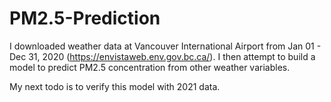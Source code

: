 # PM2.5-Prediction

I downloaded weather data at Vancouver International Airport from Jan 01 - Dec 31, 2020 (https://envistaweb.env.gov.bc.ca/).
I then attempt to build a model to predict PM2.5 concentration from other weather variables.

My next todo is to verify this model with 2021 data.
